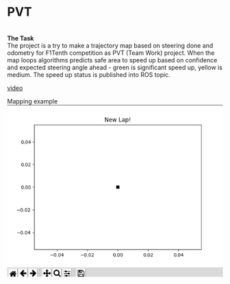 # PVT


<br/>
<b>The Task</b><br/>
The project is a try to make a trajectory map based on steering done and odometry for F1Tenth competition as PVT (Team Work) project. When the map loops algorithms predicts safe area to speed up based on confidence and expected steering angle ahead - green is significant speed up, yellow is medium. The speed up status is published into ROS topic.
<br/>

[video](<https://youtu.be/o7q4wZjciKE>)


Mapping example<br/>
<img src="https://github.com/Misha91/PVT/blob/master/img/Peek%202019-06-01%2012-18.gif?raw=true">
